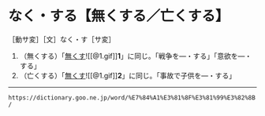 # なく・する【無くする／亡くする】

［動サ変］［文］なく・す［サ変］

1. （無くする）「[無くす](https://dictionary.goo.ne.jp/word/%E7%84%A1%E3%81%8F%E3%81%99/#jn-163704)![[@1.gif]]**1**」に同じ。「戦争を―・する」「意欲を―・する」
2. （亡くする）「[無くす](https://dictionary.goo.ne.jp/word/%E7%84%A1%E3%81%8F%E3%81%99/#jn-163704)![[@1.gif]]**2**」に同じ。「事故で子供を―・する」

---
`https://dictionary.goo.ne.jp/word/%E7%84%A1%E3%81%8F%E3%81%99%E3%82%8B/`